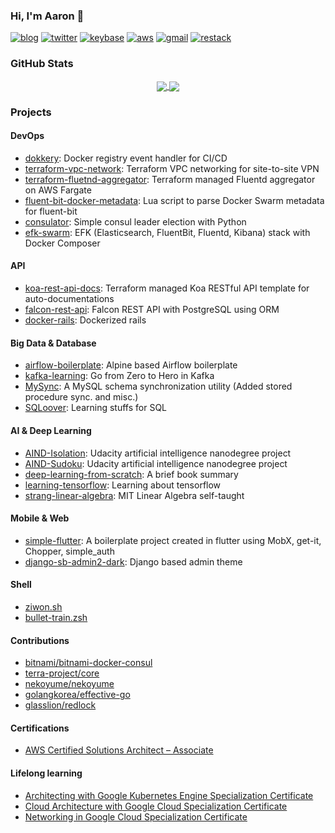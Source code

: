 ### Hi, I'm Aaron 👋
<!-- ![Matrix SVG](https://raw.githubusercontent.com/rodrigograca31/rodrigograca31/master/matrix.svg) -->
[![blog](https://img.shields.io/badge/blog-040d04?style=for-the-badge&logo=github)](https://ziwon.github.io)
[![twitter](https://img.shields.io/badge/twitter-%230077B5.svg?style=for-the-badge&logo=twitter&logoColor=white)](https://twitter.com/theluno)
[![keybase](https://img.shields.io/badge/keybase-dd2a7b?style=for-the-badge&logo=keybase&logoColor=white)](https://keybase.io/ziwon)
[![aws](https://img.shields.io/badge/-AWS-ff6f21.svg?style=for-the-badge&logo=amazon-aws)](https://www.youracclaim.com/badges/2f742782-9432-432c-a38f-11c95d4a0359)
[![gmail](https://img.shields.io/badge/gmail-D14836?style=for-the-badge&logo=gmail&logoColor=white)](mailto:yngpil.yoon@gmail.com)
[![restack](https://img.shields.io/badge/restack-0077B5?style=for-the-badge&logo=kubernetes&logoColor=white)](https://restack.tech)


### GitHub Stats
<p align="center">
<a href="https://github.com/ziwon/ziwon">
  <img align="center" src="https://github-readme-stats.vercel.app/api?username=ziwon&show_icons=true&line_height=27&count_private=true&title_color=ffffff&text_color=c9cacc&icon_color=2bbc8a&bg_color=1d1f21" />
</a>
<a href="https://github.com/ziwon/ziwon">
  <img align="center" src="https://github-readme-stats.vercel.app/api/top-langs/?username=ziwon&hide=html,css,jupyter%20notebook&title_color=ffffff&text_color=c9cacc&icon_color=2bbc8a&bg_color=1d1f21" />
</a>
</p>

### Projects

#### DevOps
 - [dokkery](https://github.com/ziwon/dokkery): Docker registry event handler for CI/CD
 - [terraform-vpc-network](https://github.com/ziwon/terraform-vpc-network): Terraform VPC networking for site-to-site VPN
 - [terraform-fluetnd-aggregator](https://github.com/ziwon/terraform-fluentd-aggregator): Terraform managed Fluentd aggregator on AWS Fargate
 - [fluent-bit-docker-metadata](https://github.com/ziwon/fluent-bit-docker-metadata): Lua script to parse Docker Swarm metadata for fluent-bit
 - [consulator](https://github.com/ziwon/consulator): Simple consul leader election with Python
 - [efk-swarm](https://github.com/ziwon/efk-swarm): EFK (Elasticsearch, FluentBit, Fluentd, Kibana) stack with Docker Composer

#### API 
 - [koa-rest-api-docs](https://github.com/ziwon/koa-rest-api-docs): Terraform managed Koa RESTful API template for auto-documentations
 - [falcon-rest-api](https://github.com/ziwon/falcon-rest-api): Falcon REST API with PostgreSQL using ORM
 - [docker-rails](https://github.com/ziwon/docker-rails): Dockerized rails
 
#### Big Data & Database
 - [airflow-boilerplate](https://github.com/ziwon/airflow-boilerplate): Alpine based Airflow boilerplate
 - [kafka-learning](https://github.com/ziwon/kafka-learning): Go from Zero to Hero in Kafka
 - [MySync](https://github.com/ziwon/MySync/commits/master): A MySQL schema synchronization utility (Added stored procedure sync. and misc.)
 - [SQLoover](https://github.com/ziwon/SQLoover): Learning stuffs for SQL
 
#### AI & Deep Learning
 - [AIND-Isolation](https://github.com/ziwon/AIND-Isolation): Udacity artificial intelligence nanodegree project
 - [AIND-Sudoku](https://github.com/ziwon/AIND-Sudoku): Udacity artificial intelligence nanodegree project
 - [deep-learning-from-scratch](https://github.com/ziwon/deep-learning-from-scratch): A brief book summary
 - [learning-tensorflow](https://github.com/ziwon/learning-tensorflow): Learning about tensorflow
 - [strang-linear-algebra](https://github.com/ziwon/strang-linear-algebra): MIT Linear Algebra self-taught
 
#### Mobile & Web
 - [simple-flutter](https://github.com/curebear/simple-flutter): A boilerplate project created in flutter using MobX, get-it, Chopper, simple_auth
 - [django-sb-admin2-dark](https://github.com/ziwon/django-sb-admin2-dark): Django based admin theme

#### Shell
 - [ziwon.sh](https://github.com/ziwon/ziwon.sh)
 - [bullet-train.zsh](https://github.com/ziwon/bullet-train.zsh)
 
#### Contributions
 - [bitnami/bitnami-docker-consul](https://github.com/bitnami/bitnami-docker-consul/pull/6)
 - [terra-project/core](https://github.com/terra-project/core/commits?author=ziwon)
 - [nekoyume/nekoyume](https://github.com/nekoyume/nekoyume/commits?author=ziwon)
 - [golangkorea/effective-go](https://github.com/golangkorea/effective-go/blob/master/concurrency.md)
 - [glasslion/redlock](https://github.com/glasslion/redlock/pull/18)
 
#### Certifications
 - [AWS Certified Solutions Architect – Associate](https://www.youracclaim.com/badges/2f742782-9432-432c-a38f-11c95d4a0359)
 
#### Lifelong learning
 - [Architecting with Google Kubernetes Engine Specialization Certificate](https://www.coursera.org/account/accomplishments/specialization/2YAPUHL7DTBS)
 - [Cloud Architecture with Google Cloud Specialization Certificate](https://www.coursera.org/account/accomplishments/professional-cert/8XU242DYER8G)
 - [Networking in Google Cloud Specialization Certificate](https://www.coursera.org/account/accomplishments/specialization/SFK8TKK4F9XJ)
